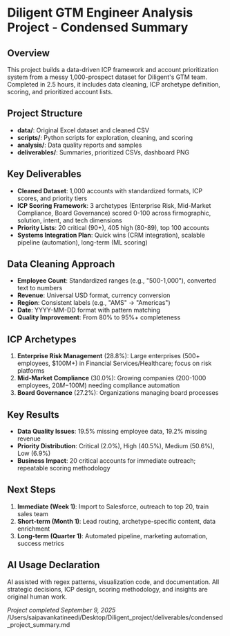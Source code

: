 # Diligent GTM Engineer Analysis Project - Condensed Summary

## Overview

This project builds a data-driven ICP framework and account prioritization system from a messy 1,000-prospect dataset for Diligent's GTM team. Completed in 2.5 hours, it includes data cleaning, ICP archetype definition, scoring, and prioritized account lists.

## Project Structure

- **data/**: Original Excel dataset and cleaned CSV
- **scripts/**: Python scripts for exploration, cleaning, and scoring
- **analysis/**: Data quality reports and samples
- **deliverables/**: Summaries, prioritized CSVs, dashboard PNG

## Key Deliverables

- **Cleaned Dataset**: 1,000 accounts with standardized formats, ICP scores, and priority tiers
- **ICP Scoring Framework**: 3 archetypes (Enterprise Risk, Mid-Market Compliance, Board Governance) scored 0-100 across firmographic, solution, intent, and tech dimensions
- **Priority Lists**: 20 critical (90+), 405 high (80-89), top 100 accounts
- **Systems Integration Plan**: Quick wins (CRM integration), scalable pipeline (automation), long-term (ML scoring)

## Data Cleaning Approach

- **Employee Count**: Standardized ranges (e.g., "500-1,000"), converted text to numbers
- **Revenue**: Universal USD format, currency conversion
- **Region**: Consistent labels (e.g., "AMS" → "Americas")
- **Date**: YYYY-MM-DD format with pattern matching
- **Quality Improvement**: From 80% to 95%+ completeness

## ICP Archetypes

1. **Enterprise Risk Management** (28.8%): Large enterprises (500+ employees, $100M+) in Financial Services/Healthcare; focus on risk platforms
2. **Mid-Market Compliance** (30.0%): Growing companies (200-1000 employees, $20M-$100M) needing compliance automation
3. **Board Governance** (27.2%): Organizations managing board processes

## Key Results

- **Data Quality Issues**: 19.5% missing employee data, 19.2% missing revenue
- **Priority Distribution**: Critical (2.0%), High (40.5%), Medium (50.6%), Low (6.9%)
- **Business Impact**: 20 critical accounts for immediate outreach; repeatable scoring methodology

## Next Steps

1. **Immediate (Week 1)**: Import to Salesforce, outreach to top 20, train sales team
2. **Short-term (Month 1)**: Lead routing, archetype-specific content, data enrichment
3. **Long-term (Quarter 1)**: Automated pipeline, marketing automation, success metrics

## AI Usage Declaration

AI assisted with regex patterns, visualization code, and documentation. All strategic decisions, ICP design, scoring methodology, and insights are original human work.

_Project completed September 9, 2025_</content>
<parameter name="filePath">/Users/saipavankatineedi/Desktop/Diligent_project/deliverables/condensed_project_summary.md
